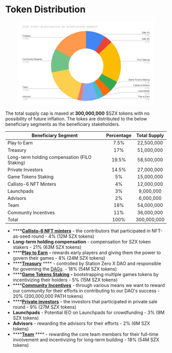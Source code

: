 # Token Distribution

<figure><img src="../../.gitbook/assets/$SZX Token distribution by beneficiary segment (2).png" alt=""><figcaption></figcaption></figure>

The total supply cap is maxed at **300,000,000** $SZX tokens with no possibility of future inflation. The tokes are distributed to the below beneficiary segments as the beneficiary stakeholders.&#x20;

| Beneficiary Segment                           | Percentage  | Total Supply |
| --------------------------------------------- | :---------: | :----------: |
| Play to Earn                                  |     7.5%    |  22,500,000  |
| Treasury                                      |     17%     |  51,000,000  |
| Long-term holding compensation (FILO Staking) |    19.5%    |  58,500,000  |
| Private Investors                             |    14.5%    |  27,000,000  |
| Game Tokens Staking                           |      5%     |  15,000,000  |
| Callisto-6 NFT Minters                        |      4%     |  12,000,000  |
| Launchpads                                    |      3%     |   9,000,000  |
| Advisors                                      |      2%     |   6,000,000  |
| Team                                          |     18%     |  54,000,000  |
| Community Incentives                          |     11%     |  36,000,000  |
| Total                                         |     100%    |  300,000,000 |



* ****[**Callisto-6 NFT minters**](release-and-vesting-schedule/callisto-6-nft-minters.md) - the contributors that participated in NFT-as-seed round - 4% (12M SZX tokens)&#x20;
* **Long-term holding compensation** - compensation for SZX token stakers - 21% (63M SZX tokens)
* ****[**Play to Earn**](release-and-vesting-schedule/play-to-earn.md) **-** rewards early players and giving them the power to govern their games - 8% (24M SZX tokens)
* ****[**Treasury**](release-and-vesting-schedule/treasury.md) **** - controlled by Station Zero X DAO and responsible for governing the [DAGs](../../governance/decentralized-autonomous-games-dags.md). - 18% (54M SZX tokens)&#x20;
* ****[**Game Tokens Staking**](release-and-vesting-schedule/games-tokens-staking.md) **-** bootstrapping multiple games tokens by incentivizing their holders - 5% (15M SZX tokens)
* ****[**Community Incentives**](release-and-vesting-schedule/community-incentives-and-rewards.md) - through various means we want to reward our community for their efforts in contributing to our DAO's success - 20% (200,000,000 PATH tokens)&#x20;
* ****[**Private investors**](release-and-vesting-schedule/private-investors.md) - the investors that participated in private sale round - 9% (27M SZX tokens)
* **Launchpads** - Potential IEO on Launchpads for crowdfunding - 3% (9M SZX tokens)
* **Advisors** - rewarding the advisors for their efforts - 2% (6M SZX tokens)
* ****[**Team**](release-and-vesting-schedule/team.md) **** - rewarding the core team members for their full-time involvement and incentivizing for long-term building - 18% (54M SZX tokens)&#x20;





